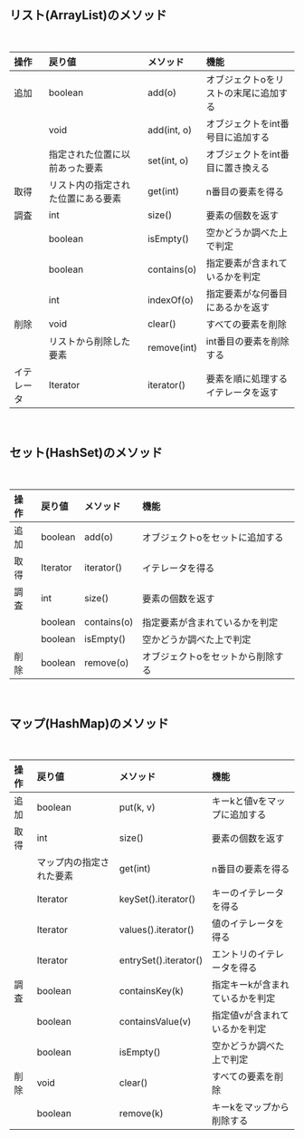 ## リスト(ArrayList)のメソッド

<br>

|操作| 戻り値|メソッド|機能|
|:----|:-------|:--------|:----|
|追加|boolean|add(o)|オブジェクトoをリストの末尾に追加する|
||void|add(int, o)|オブジェクトをint番号目に追加する|
||指定された位置に以前あった要素|set(int, o)|オブジェクトをint番目に置き換える|
|取得|リスト内の指定された位置にある要素|get(int)|n番目の要素を得る|
|調査|int|size()|要素の個数を返す|
||boolean|isEmpty()|空かどうか調べた上で判定|
||boolean|contains(o)|指定要素が含まれているかを判定|
||int|indexOf(o)|指定要素がな何番目にあるかを返す|
|削除|void|clear()|すべての要素を削除|
||リストから削除した要素|remove(int)|int番目の要素を削除する|
|イテレータ|Iterator|iterator()|要素を順に処理するイテレータを返す|

<br>

## セット(HashSet)のメソッド

<br>

|操作| 戻り値|メソッド|機能|
|:----|:-------|:--------|:----|
|追加|boolean|add(o)|オブジェクトoをセットに追加する|
|取得|Iterator|iterator()|イテレータを得る|
|調査|int|size()|要素の個数を返す|
||boolean|contains(o)|指定要素が含まれているかを判定|
||boolean|isEmpty()|空かどうか調べた上で判定|
|削除|boolean|remove(o)|オブジェクトoをセットから削除する|

<br>

## マップ(HashMap)のメソッド

<br>

|操作| 戻り値|メソッド|機能|
|:----|:-------|:--------|:----|
|追加|boolean|put(k, v)|キーkと値vをマップに追加する|
|取得|int|size()|要素の個数を返す|
||マップ内の指定された要素|get(int)|n番目の要素を得る|
||Iterator|keySet().iterator()|キーのイテレータを得る|
||Iterator|values().iterator()|値のイテレータを得る|
||Iterator|entrySet().iterator()|エントリのイテレータを得る|
|調査|boolean|containsKey(k)|指定キーkが含まれているかを判定|
||boolean|containsValue(v)|指定値vが含まれているかを判定|
||boolean|isEmpty()|空かどうか調べた上で判定|
|削除|void|clear()|すべての要素を削除|
||boolean|remove(k)|キーkをマップから削除する|


<br>
